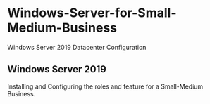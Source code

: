 # Windows-Server-for-Small-Medium-Business
Windows Server 2019 Datacenter Configuration


## Windows Server 2019

Installing and Configuring the roles and feature for a Small-Medium Business.
